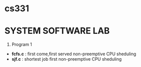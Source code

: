 # cs331

# SYSTEM SOFTWARE LAB


1. Program 1
  -	**fcfs.c** : first come,first served  non-preemptive CPU sheduling  
  - **sjf.c** : shortest job first non-preemptive CPU sheduling  
